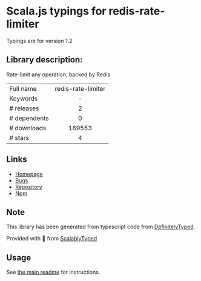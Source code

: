 
# Scala.js typings for redis-rate-limiter

Typings are for version 1.2

## Library description:
Rate-limit any operation, backed by Redis

|                    |                 |
| ------------------ | :-------------: |
| Full name          | redis-rate-limiter |
| Keywords           | - |
| # releases         | 2 |
| # dependents       | 0 |
| # downloads        | 169553 |
| # stars            | 4 |

## Links
- [Homepage](https://github.com/Tabcorp/redis-rate-limiter#readme)
- [Bugs](https://github.com/Tabcorp/redis-rate-limiter/issues)
- [Repository](https://github.com/Tabcorp/redis-rate-limiter)
- [Npm](https://www.npmjs.com/package/redis-rate-limiter)
    


## Note
This library has been generated from typescript code from [DefinitelyTyped](https://definitelytyped.org).

Provided with :purple_heart: from [ScalablyTyped](https://github.com/oyvindberg/ScalablyTyped)

## Usage
See [the main readme](../../readme.md) for instructions.


